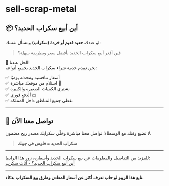 # sell-scrap-metal
## 📦 أين أبيع سكراب الحديد؟

لو عندك **حديد قديم أو خردة (سكراب)** وبتسأل نفسك:  
> فين أقدر أبيع سكراب الحديد بأفضل سعر وبطريقة سهلة؟

📢 الحل عندنا!  
نحن نقدم خدمة شراء سكراب الحديد بجميع أنواعه:

✅ أسعار تنافسية ومحدثة يوميًا  
✅ استلام من موقعك مباشرة 🚛  
✅ نشتري الكميات الصغيرة والكبيرة  
✅ الدفع فوري 💵  
✅ نغطي جميع المناطق داخل المملكة

---

## 📲 تواصل معنا الآن

لا تضيع وقتك مع الوسطاء! تواصل معنا مباشرة وخلّي سكرابك مصدر ربح مضمون.  
> **سكراب الحديد = فلوس في جيبك**

---

للمزيد من التفاصيل والمعلومات عن بيع سكراب الحديد وأسعاره، زور هذا الرابط:  
[أين أبيع سكراب الحديد؟ - أثاث سكرب](https://www.athathscrap.com/%d8%a3%d9%8a%d9%86-%d8%a3%d8%a8%d9%8a%d8%b9-%d8%b3%d9%83%d8%b1%d8%a7%d8%a8-%d8%a7%d9%84%d8%ad%d8%af%d9%8a%d8%af/)

---

**تابع هذا الريبو لو حاب تعرف أكثر عن أسعار المعادن وطرق بيع السكراب بذكاء.**
